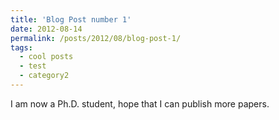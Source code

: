 ```yaml
---
title: 'Blog Post number 1'
date: 2012-08-14
permalink: /posts/2012/08/blog-post-1/
tags:
  - cool posts
  - test
  - category2
---
```


I am now a Ph.D. student, hope that I can publish more papers.

